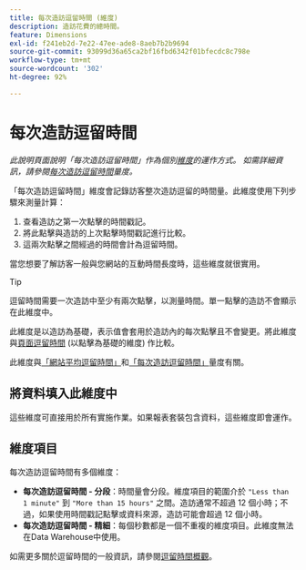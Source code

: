 ```yaml
---
title: 每次造訪逗留時間 (維度)
description: 造訪花費的總時間。
feature: Dimensions
exl-id: f241eb2d-7e22-47ee-ade8-8aeb7b2b9694
source-git-commit: 93099d36a65ca2bf16fbd6342f01bfecdc8c798e
workflow-type: tm+mt
source-wordcount: '302'
ht-degree: 92%

---
```


# 每次造訪逗留時間

*此說明頁面說明「每次造訪逗留時間」作為個別[維度](overview.md)的運作方式。 如需詳細資訊，請參閱[每次造訪逗留時間](../metrics/time-spent-per-visit.md)量度。*

「每次造訪逗留時間」維度會記錄訪客整次造訪逗留的時間量。此維度使用下列步驟來測量計算：

1. 查看造訪之第一次點擊的時間戳記。
2. 將此點擊與造訪的上次點擊時間戳記進行比較。
3. 這兩次點擊之間經過的時間會計為逗留時間。

當您想要了解訪客一般與您網站的互動時間長度時，這些維度就很實用。

>[!TIP]
>
>逗留時間需要一次造訪中至少有兩次點擊，以測量時間。單一點擊的造訪不會顯示在此維度中。

此維度是以造訪為基礎，表示值會套用於造訪內的每次點擊且不會變更。將此維度與[頁面逗留時間](time-spent-on-page.md) (以點擊為基礎的維度) 作比較。

此維度與[「網站平均逗留時間」](../metrics/average-time-on-site.md)和[「每次造訪逗留時間」](../metrics/time-spent-per-visit.md)量度有關。

## 將資料填入此維度中

這些維度可直接用於所有實施作業。如果報表套裝包含資料，這些維度即會運作。

## 維度項目

每次造訪逗留時間有多個維度：

* **每次造訪逗留時間 - 分段**：時間量會分段。維度項目的範圍介於 `"Less than 1 minute"` 到 `"More than 15 hours"` 之間。造訪通常不超過 12 個小時；不過，如果使用時間戳記點擊或資料來源，造訪可能會超過 12 個小時。
* **每次造訪逗留時間 - 精細**：每個秒數都是一個不重複的維度項目。此維度無法在Data Warehouse中使用。

如需更多關於逗留時間的一般資訊，請參閱[逗留時間概觀](../metrics/time-spent.md)。
